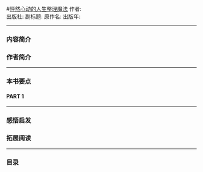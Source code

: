 #[怦然心动的人生整理魔法](https://)
作者:  
出版社: 
副标题: 
原作名: 
出版年: 
***
### 内容简介 
### 作者简介 
***
### 本书要点
#### PART 1 
***
### 感悟启发
### 拓展阅读
***
### 目录
